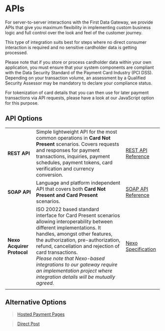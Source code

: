 
# APIs


For server-to-server interactions with the First Data Gateway, we provide APIs that give you maximum flexibility in implementing custom business logic and full control over the look and feel of the customer journey.

This type of integration suits best for steps where no direct consumer interaction is required and no sensitive cardholder data is getting processed.

Please note that if you store or process cardholder data within your own application, you must ensure that your system components are compliant with the Data Security Standard of the Payment Card Industry (PCI DSS). Depending on your transaction volume, an assessment by a Qualified Security Assessor may be mandatory to declare your compliance status.

For tokenization of card details that you can then use for later payment transactions via API requests, please have a look at our JavaScript option for this purpose.

## API Options

|   |   |   |
|---|---|---|
|**REST API** |Simple lightweight API for the most common operations in **Card Not Present** scenarios. Covers requests and responses for payment transactions, inquiries, payment schedules, payment tokens, card verification and currency conversion.| [ REST API Reference](?path=docs/schemas-md/PaymentCardPreAuthTransaction.md)|
|**SOAP API**|	Language and platform independent API that covers both **Card Not Present and Card Present** scenarios.|[SOAP API Reference](?path=docs/additionalInfo/SOAPAPIIntegrationGuide.md)|
|**Nexo Acquirer Protocol**|ISO 20022 based standard interface for Card Present scenarios allowing interoperability between different implementations. It handles, amongst other features, the authorization, pre-authorization, refund, cancellation and rejection of card transactions.<br/>*Please note that Nexo-based integrations to our gateway require an implementation project where integration details will be mutually agreed.*|[Nexo Specification](https://www.nexo-standards.org/user?category=protocols&about=nexo-acquirer-protocol)|
||||

## Alternative Options

> [Hosted Payment Pages](?path=docs/additionalInfo/HostedPaymentPages.md)

> [Direct Post](?path=docs/additionalInfo/DirectPost.md)